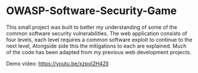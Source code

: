# OWASP-Software-Security-Game
This small project was built to better my understanding of some of the common software security vulnerabilities. The web application consists of four levels, each level requires a common software exploit to continue to the next level, Alongside side this the mitigations to each are explained. Much of the code has been adapted from my previous web development projects.

Demo video: https://youtu.be/xzpol2H4ZlI

